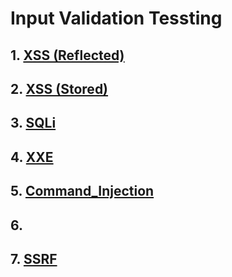 # Input Validation Tessting
## 1. [XSS (Reflected)](1.Reflected_Cross_Site_Scripting.md)
## 2. [XSS (Stored)](2.Stored_Cross_Site_Scripting.md)
## 3. [SQLi](3.SQL_Injection.md)
## 4. [XXE](4.XML.md)
## 5. [Command_Injection](5.Command_injection.md)
## 6.
## 7. [SSRF](7.SSRF.md) 